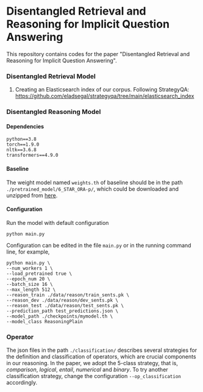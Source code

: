 # Disentangled Retrieval and Reasoning for Implicit Question Answering

This repository contains codes for the paper "Disentangled Retrieval and Reasoning for Implicit Question Answering". 

### Disentangled Retrieval Model

1. Creating an Elasticsearch index of our corpus. Following StrategyQA: https://github.com/eladsegal/strategyqa/tree/main/elasticsearch_index
### Disentangled Reasoning Model

#### Dependencies

```
python==3.8
torch==1.9.0
nltk==3.6.8
transformers==4.9.0
```

#### Baseline

The weight model named `weights.th` of baseline should be in the path `./pretrained_model/6_STAR_ORA-p/`, which could be downloaded and unzipped from [here](https://storage.googleapis.com/ai2i/strategyqa/models/6_STAR_ORA-P.tar.gz).

#### Configuration

Run the model with default configuration

```
python main.py
```

Configuration can be edited in the file  `main.py` or in the running command line, for example, 

```
python main.py \
--num_workers 1 \ 
--load_pretrained true \ 
--epoch_num 20 \ 
--batch_size 16 \
--max_length 512 \
--reason_train ./data/reason/train_sents.pk \
--reason_dev ./data/reason/dev_sents.pk \
--reason_test ./data/reason/test_sents.pk \
--prediction_path test_predictions.json \
--model_path ./checkpoints/mymodel.th \
--model_class ReasoningPlain 
```

### Operator

The json files in the path `./classification/` describes several strategies for the definition and classification of operators, which are crucial components in our reasoning. In the paper, we adopt the 5-class strategy, that is, *comparison*, *logical*, *entail*, *numerical* and *binary*. To try another classification strategy, change the configuration `--op_classification` accordingly.

